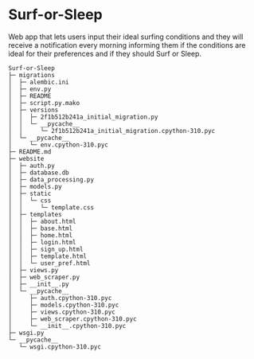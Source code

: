# Surf-or-Sleep
Web app that lets users input their ideal surfing conditions and they will receive a notification every morning informing them if the conditions are ideal for their preferences and if they should Surf or Sleep.   

```
Surf-or-Sleep
├─ migrations
│  ├─ alembic.ini
│  ├─ env.py
│  ├─ README
│  ├─ script.py.mako
│  ├─ versions
│  │  ├─ 2f1b512b241a_initial_migration.py
│  │  └─ __pycache__
│  │     └─ 2f1b512b241a_initial_migration.cpython-310.pyc
│  └─ __pycache__
│     └─ env.cpython-310.pyc
├─ README.md
├─ website
│  ├─ auth.py
│  ├─ database.db
│  ├─ data_processing.py
│  ├─ models.py
│  ├─ static
│  │  └─ css
│  │     └─ template.css
│  ├─ templates
│  │  ├─ about.html
│  │  ├─ base.html
│  │  ├─ home.html
│  │  ├─ login.html
│  │  ├─ sign_up.html
│  │  ├─ template.html
│  │  └─ user_pref.html
│  ├─ views.py
│  ├─ web_scraper.py
│  ├─ __init__.py
│  └─ __pycache__
│     ├─ auth.cpython-310.pyc
│     ├─ models.cpython-310.pyc
│     ├─ views.cpython-310.pyc
│     ├─ web_scraper.cpython-310.pyc
│     └─ __init__.cpython-310.pyc
├─ wsgi.py
└─ __pycache__
   └─ wsgi.cpython-310.pyc

```